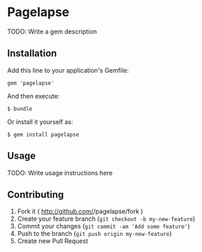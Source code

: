 # Pagelapse

TODO: Write a gem description

## Installation

Add this line to your application's Gemfile:

    gem 'pagelapse'

And then execute:

    $ bundle

Or install it yourself as:

    $ gem install pagelapse

## Usage

TODO: Write usage instructions here

## Contributing

1. Fork it ( http://github.com/<my-github-username>/pagelapse/fork )
2. Create your feature branch (`git checkout -b my-new-feature`)
3. Commit your changes (`git commit -am 'Add some feature'`)
4. Push to the branch (`git push origin my-new-feature`)
5. Create new Pull Request
